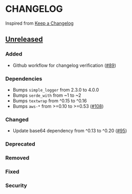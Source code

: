 # CHANGELOG
Inspired from [Keep a Changelog](https://keepachangelog.com/en/1.0.0/)

## [Unreleased]
### Added
- Github workflow for changelog verification ([#89](https://github.com/opensearch-project/opensearch-rs/pull/89))

### Dependencies
- Bumps `simple_logger` from 2.3.0 to 4.0.0
- Bumps `serde_with` from ~1 to ~2
- Bumps `textwrap` from ^0.15 to ^0.16
- Bumps `aws-*` from >=0.10 to >=0.53 ([#108](https://github.com/opensearch-project/opensearch-rs/pull/108))

### Changed
- Update base64 dependency from ^0.13 to ^0.20 ([#95](https://github.com/opensearch-project/opensearch-rs/pull/95))

### Deprecated

### Removed

### Fixed

### Security


[Unreleased]: https://github.com/opensearch-project/opensearch-rs/compare/2.0...HEAD